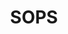 ---
codehost: https://github.com/getsops/sops
logohandle: getsopsio
sort: sops
title: SOPS
website: https://getsops.io/
---